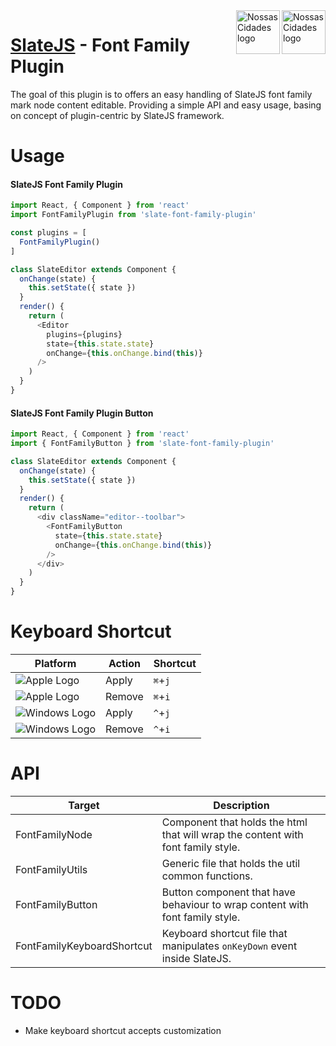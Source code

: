 <img src="https://www.psdmockups.com/wp-content/uploads/2016/07/slatejs-520x292.jpg" alt="Nossas Cidades logo" title="Nossas Cidades" align="right" height="70"/>
<img src="https://avatars2.githubusercontent.com/u/1479357?v=3&s=250" alt="Nossas Cidades logo" title="Nossas Cidades" align="right" height="70"/>

# [SlateJS](https://github.com/ianstormtaylor/slate) - Font Family Plugin
The goal of this plugin is to offers an easy handling of SlateJS font family mark node content editable. Providing a simple API and easy usage, basing on concept of plugin-centric by SlateJS framework.

# Usage

#### SlateJS Font Family Plugin
```js
import React, { Component } from 'react'
import FontFamilyPlugin from 'slate-font-family-plugin'

const plugins = [
  FontFamilyPlugin()
]

class SlateEditor extends Component {
  onChange(state) {
    this.setState({ state })
  }
  render() {
    return (
      <Editor
        plugins={plugins}
        state={this.state.state}
        onChange={this.onChange.bind(this)}
      />
    )
  }
}
```

#### SlateJS Font Family Plugin Button
```js
import React, { Component } from 'react'
import { FontFamilyButton } from 'slate-font-family-plugin'

class SlateEditor extends Component {
  onChange(state) {
    this.setState({ state })
  }
  render() {
    return (
      <div className="editor--toolbar">
        <FontFamilyButton
          state={this.state.state}
          onChange={this.onChange.bind(this)}
        />
      </div>
    )
  }
}
```

# Keyboard Shortcut

| Platform                 | Action  | Shortcut |
|--------------------------|---------|----------|
| ![Apple Logo][apple]     | Apply   | `⌘`+`j`  |
| ![Apple Logo][apple]     | Remove  | `⌘`+`i`  |
| ![Windows Logo][windows] | Apply   | `^`+`j`  |
| ![Windows Logo][windows] | Remove  | `^`+`i`  |

# API

| Target                     | Description                                                                      |
|----------------------------|----------------------------------------------------------------------------------|
| FontFamilyNode             | Component that holds the html that will wrap the content with font family style. |
| FontFamilyUtils            | Generic file that holds the util common functions.                               |
| FontFamilyButton           | Button component that have behaviour to wrap content with font family style.     |
| FontFamilyKeyboardShortcut | Keyboard shortcut file that manipulates `onKeyDown` event inside SlateJS.        |

# TODO

- Make keyboard shortcut accepts customization

[apple]: https://cdn2.iconfinder.com/data/icons/designer-skills/128/apple-ios-system-platform-os-mac-linux-48.png
[windows]: https://cdn2.iconfinder.com/data/icons/designer-skills/128/windows-48.png
